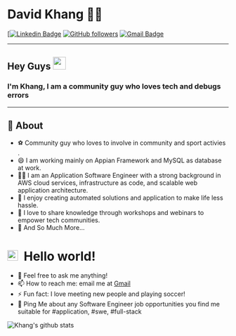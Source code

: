 # David Khang 👨‍💻

[[![Linkedin Badge](https://img.shields.io/badge/-davidkhang-blue?style=flat-square&logo=Linkedin&logoColor=white&link=https://www.linkedin.com/in/davidkhang/)](https://www.linkedin.com/in/davidkhang/)
[![GitHub followers](https://img.shields.io/github/followers/khang2107?label=Follow&style=social)](https://github.com/khang2107/?tab=follow)
[![Gmail Badge](https://img.shields.io/badge/-khangnguyen.adelaide@gmail.com-c14438?style=flat-square&logo=Gmail&logoColor=white&link=mailto:khangnguyen.adelaide@gmail.com)](mailto:khangnguyen.adelaide@gmail.com)

---

## Hey Guys <img src="https://github.com/TheDudeThatCode/TheDudeThatCode/blob/master/Assets/Hi.gif" width="29px">

### I'm Khang, I am a community guy who loves tech and debugs errors

---

## 🧐 About

- ⚽ Community guy who loves to involve in community and sport activies .
- 😄 I am working mainly on Appian Framework and MySQL as database at work.
- 👨‍💻 I am an Application Software Engineer with a strong background in AWS cloud services, infrastructure as code, and scalable web application architecture.
- 🌱 I enjoy creating automated solutions and application to make life less hassle.
- 🤝 I love to share knowledge through workshops and webinars to empower tech communities.
- 👯 And So Much More...

# <img src="https://github.com/TheDudeThatCode/TheDudeThatCode/blob/master/Assets/Earth.gif" width="24px"> &nbsp;Hello world! 

- 💬 Feel free to ask me anything!
- 📫 How to reach me: email me at [Gmail](mailto:khangnguyen.adelaide@gmail.com)
- ⚡ Fun fact: I love meeting new people and playing soccer!
- 🎈 Ping Me about any Software Engineer job opportunities you find me suitable for #application, #swe, #full-stack

![Khang's github stats](https://github-readme-stats.vercel.app/api?username=khang2107&show_icons=true)
